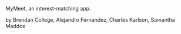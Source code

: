 MyMeet, an interest-matching app.

by Brendan College, Alejandro Fernandez, Charles Karlson, Samantha Maddox
